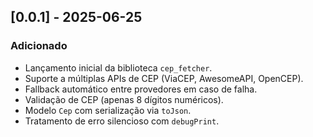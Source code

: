 ## [0.0.1] - 2025-06-25
### Adicionado
- Lançamento inicial da biblioteca `cep_fetcher`.
- Suporte a múltiplas APIs de CEP (ViaCEP, AwesomeAPI, OpenCEP).
- Fallback automático entre provedores em caso de falha.
- Validação de CEP (apenas 8 dígitos numéricos).
- Modelo `Cep` com serialização via `toJson`.
- Tratamento de erro silencioso com `debugPrint`.
